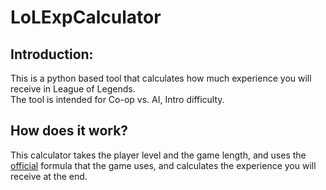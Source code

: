 # LoLExpCalculator

## Introduction:
This is a python based tool that calculates how much experience you will receive in League of Legends.  
The tool is intended for Co-op vs. AI, Intro difficulty.  
## How does it work?
This calculator takes the player level and the game length, and uses the [official](https://leagueoflegends.fandom.com/wiki/Experience_(summoner)) formula that the game uses, and calculates the experience you will receive at the end.
